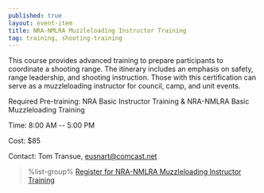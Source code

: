 ```yaml
---
published: true
layout: event-item
title: NRA-NMLRA Muzzleloading Instructor Training
tag: training, shooting-training
---
```


This course provides advanced training to prepare participants to coordinate a shooting range. The itinerary includes an emphasis on safety, range leadership, and shooting instruction. Those with this certification can serve as a muzzleloading instructor for council, camp, and unit events.

Required Pre-training: NRA Basic Instructor Training & NRA-NMLRA Basic Muzzleloading Training

Time: 8:00 AM -- 5:00 PM
 
Cost: $85
 
Contact: Tom Transue, [eusnart@comcast.net](mailto:eusnart@comcast.net)

> %list-group%
> <a href="https://scoutingevent.com/066-79858" class="list-group-item">Register for NRA-NMLRA Muzzleloading Instructor Training</a>
